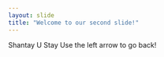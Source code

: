 ```yaml
---
layout: slide
title: "Welcome to our second slide!"
---
```

Shantay U Stay
Use the left arrow to go back!
